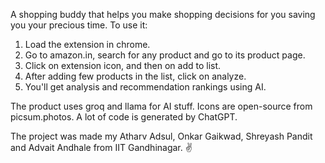A shopping buddy that helps you make shopping decisions for you saving you your precious time. To use it:
1. Load the extension in chrome.
2. Go to amazon.in, search for any product and go to its product page.
3. Click on extension icon, and then on add to list.
4. After adding few products in the list, click on analyze.
5. You'll get analysis and recommendation rankings using AI.


The product uses groq and llama for AI stuff. Icons are open-source from picsum.photos. A lot of code is generated by ChatGPT.

The project was made my Atharv Adsul, Onkar Gaikwad, Shreyash Pandit and Advait Andhale from IIT Gandhinagar. ✌️

